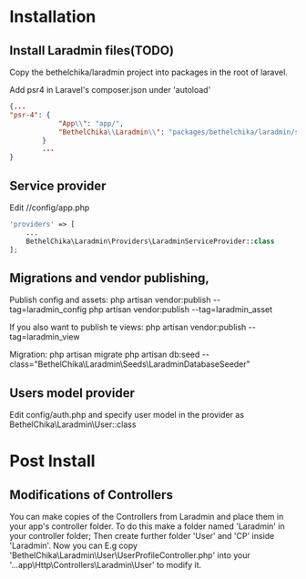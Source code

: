 # Installation
## Install Laradmin files(TODO)
Copy the bethelchika/laradmin project into packages in the root of laravel.

Add psr4 in Laravel's composer.json under 'autoload'
```json
{...
"psr-4": {
            "App\\": "app/",
            "BethelChika\\Laradmin\\": "packages/bethelchika/laradmin/src/"
        }
        ...
}
```

## Service provider
Edit //config/app.php
```php
'providers' => [
    ...
    BethelChika\Laradmin\Providers\LaradminServiceProvider::class
];
```



## Migrations and vendor publishing,
Publish config and assets:
php artisan vendor:publish --tag=laradmin_config
php artisan vendor:publish --tag=laradmin_asset

If you also want to publish te views:
php artisan vendor:publish --tag=laradmin_view

Migration:
php artisan migrate
php artisan db:seed --class="BethelChika\Laradmin\Seeds\LaradminDatabaseSeeder"

## Users model provider
Edit config/auth.php and specify user model in the provider as BethelChika\Laradmin\User::class

# Post Install
## Modifications of Controllers
You can make copies of the Controllers from Laradmin and place them in your app's controller folder.
To do this make a folder named 'Laradmin' in your controller folder; Then create further folder 'User' and 'CP' inside 'Laradmin'.
Now you can E.g copy  'BethelChika\Laradmin\User\UserProfileController.php' into your '...app\Http\Controllers\Laradmin\User\' to modify it.